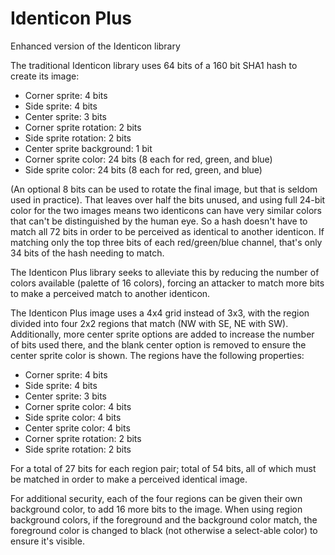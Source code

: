 Identicon Plus
==============
Enhanced version of the Identicon library

The traditional Identicon library uses 64 bits of a 160 bit SHA1 hash to create its image:

* Corner sprite: 4 bits
* Side sprite: 4 bits
* Center sprite: 3 bits
* Corner sprite rotation: 2 bits
* Side sprite rotation: 2 bits
* Center sprite background: 1 bit
* Corner sprite color: 24 bits (8 each for red, green, and blue)
* Side sprite color: 24 bits (8 each for red, green, and blue)

(An optional 8 bits can be used to rotate the final image, but that is seldom used in practice). That leaves over half the bits unused, and using full 24-bit color for the two images means two identicons can have very similar colors that can't be distinguished by the human eye. So a hash doesn't have to match all 72 bits in order to be perceived as identical to another identicon. If matching only the top three bits of each red/green/blue channel, that's only 34 bits of the hash needing to match.

The Identicon Plus library seeks to alleviate this by reducing the number of colors available (palette of 16 colors), forcing an attacker to match more bits to make a perceived match to another identicon.

The Identicon Plus image uses a 4x4 grid instead of 3x3, with the region divided into four 2x2 regions that match (NW with SE, NE with SW). Additionally, more center sprite options are added to increase the number of bits used there, and the blank center option is removed to ensure the center sprite color is shown. The regions have the following properties:

* Corner sprite: 4 bits
* Side sprite: 4 bits
* Center sprite: 3 bits
* Corner sprite color: 4 bits
* Side sprite color: 4 bits
* Center sprite color: 4 bits
* Corner sprite rotation: 2 bits
* Side sprite rotation: 2 bits

For a total of 27 bits for each region pair; total of 54 bits, all of which must be matched in order to make a perceived identical image.

For additional security, each of the four regions can be given their own background color, to add 16 more bits to the image. When using region background colors, if the foreground and the background color match, the foreground color is changed to black (not otherwise a select-able color) to ensure it's visible.